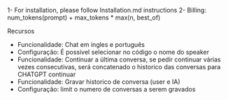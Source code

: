 1- For installation, please follow Installation.md instructions
2- Billing: num_tokens(prompt) + max_tokens \* max(n, best_of)

Recursos

- Funcionalidade: Chat em ingles e português
- Configuração: É possível selecionar no código o nome do speaker
- Funcionalidade: Continuar a última conversa, se pedir continuar várias vezes consecutivas, será concatenado o historico das conversas para CHATGPT continuar
- Funcionalidade: Gravar historico de conversa (user e IA)
- Configuração: limit o numero de conversas a serem gravados
